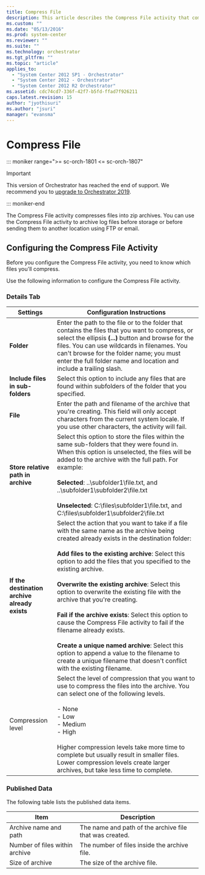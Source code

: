 ```yaml
---
title: Compress File 
description: This article describes the Compress File activity that compresses files into zip archives.
ms.custom: ""
ms.date: "05/13/2016"
ms.prod: system-center
ms.reviewer: ""
ms.suite: ""
ms.technology: orchestrator
ms.tgt_pltfrm: ""
ms.topic: "article"
applies_to:
  - "System Center 2012 SP1 - Orchestrator"
  - "System Center 2012 - Orchestrator"
  - "System Center 2012 R2 Orchestrator"
ms.assetid: cdc74cd7-336f-42f7-b5fd-ffad7f926211
caps.latest.revision: 15
author: "jyothisuri"
ms.author: "jsuri"
manager: "evansma"
---
```

# Compress File

::: moniker range=">= sc-orch-1801 <= sc-orch-1807"

> [!IMPORTANT]
>
> This version of Orchestrator has reached the end of support. We recommend you to [upgrade to Orchestrator 2019](../index.yml).

::: moniker-end

The Compress File activity compresses files into zip archives. You can use the Compress File activity to archive log files before storage or before sending them to another location using FTP or email.  

## Configuring the Compress File Activity  
 Before you configure the Compress File activity, you need to know which files you'll compress.  

 Use the following information to configure the Compress File activity.  

### Details Tab  

|Settings|Configuration Instructions|  
|--------------|--------------------------------|  
|**Folder**|Enter the path to the file or to the folder that contains the files that you want to compress, or select the ellipsis **(...)** button and browse for the files. You can use wildcards in filenames. You can't browse for the folder name; you must enter the full folder name and location and include a trailing slash.|  
|**Include files in sub-folders**|Select this option to include any files that are found within subfolders of the folder that you specified.|  
|**File**|Enter the path and filename of the archive that you're creating. This field will only accept characters from the current system locale. If you use other characters, the activity will fail.|  
|**Store relative path in archive**|Select this option to store the files within the same sub-folders that they were found in. When this option is unselected, the files will be added to the archive with the full path. For example:<br /><br /> **Selected**: ..\subfolder1\file.txt, and ..\subfolder1\subfolder2\file.txt<br /><br /> **Unselected**: C:\files\subfolder1\file.txt, and C:\files\subfolder1\subfolder2\file.txt|  
|**If the destination archive already exists**|Select the action that you want to take if a file with the same name as the archive being created already exists in the destination folder:<br /><br /> **Add files to the existing archive**: Select this option to add the files that you specified to the existing archive.<br /><br /> **Overwrite the existing archive**: Select this option to overwrite the existing file with the archive that you're creating.<br /><br /> **Fail if the archive exists**: Select this option to cause the Compress File activity to fail if the filename already exists.<br /><br /> **Create a unique named archive**: Select this option to append a value to the filename to create a unique filename that doesn't conflict with the existing filename.|  
|Compression level|Select the level of compression that you want to use to compress the files into the archive. You can select one of the following levels.<br /><br /> -   None<br />-   Low<br />-   Medium<br />-   High<br /><br /> Higher compression levels take more time to complete but usually result in smaller files. Lower compression levels create larger archives, but take less time to complete.|  

### Published Data  
 The following table lists the published data items.  

|Item|Description|  
|----------|-----------------|  
|Archive name and path|The name and path of the archive file that was created.|  
|Number of files within archive|The number of files inside the archive file.|  
|Size of archive|The size of the archive file.|